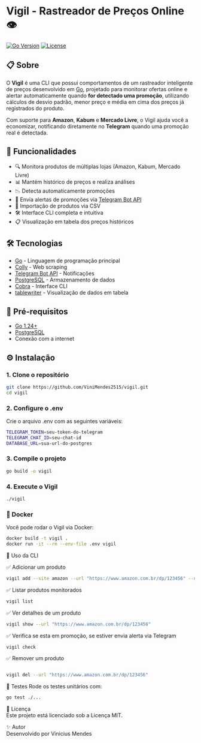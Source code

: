 # Vigil - Rastreador de Preços Online 👁
[![Go Version](https://img.shields.io/badge/go-1.24+-blue.svg)](https://go.dev/)
[![License](https://img.shields.io/badge/license-MIT-green.svg)](LICENSE)

## 📋 Sobre

O **Vigil** é uma CLI que possui comportamentos de um rastreador inteligente de preços desenvolvido em [Go](https://go.dev/), projetado para monitorar ofertas online e alertar automaticamente quando **for detectado uma promoção**, utilizando cálculos de desvio padrão, menor preço e média em cima dos preços já registrados do produto.

Com suporte para **Amazon**, **Kabum** e **Mercado Livre**, o Vigil ajuda você a economizar, notificando diretamente no **Telegram** quando uma promoção real é detectada.

## 🚀 Funcionalidades

- 🔍 Monitora produtos de múltiplas lojas (Amazon, Kabum, Mercado Livre)
- 📊 Mantém histórico de preços e realiza análises
- 📉 Detecta automaticamente promoções
- 📱 Envia alertas de promoções via [Telegram Bot API](https://core.telegram.org/bots/api)
- 📄 Importação de produtos via CSV
- 🛠️ Interface CLI completa e intuitiva
- 📋 Visualização em tabela dos preços históricos

## 🛠️ Tecnologias

- [Go](https://go.dev/) - Linguagem de programação principal
- [Colly](https://github.com/gocolly/colly) - Web scraping
- [Telegram Bot API](https://core.telegram.org/bots/api) - Notificações
- [PostgreSQL](https://www.postgresql.org/) - Armazenamento de dados
- [Cobra](https://github.com/spf13/cobra) - Interface CLI
- [tablewriter](https://github.com/olekukonko/tablewriter) - Visualização de dados em tabela

## 🔧 Pré-requisitos

- [Go 1.24+](https://go.dev/dl/)
- [PostgreSQL](https://www.postgresql.org/)
- Conexão com a internet

## ⚙️ Instalação

### 1. Clone o repositório

```bash
git clone https://github.com/ViniMendes2515/vigil.git
cd vigil
```

### 2. Configure o .env

Crie o arquivo .env com as seguintes variáveis:

```bash
TELEGRAM_TOKEN=seu-token-do-telegram
TELEGRAM_CHAT_ID=seu-chat-id
DATABASE_URL=sua-url-do-postgres
```

### 3. Compile o projeto
```bash
go build -o vigil
```
### 4. Execute o Vigil
```bash
./vigil
```

### 🐳 Docker
Você pode rodar o Vigil via Docker:

```bash
docker build -t vigil .
docker run -it --rm --env-file .env vigil
```

📘 Uso da CLI

✅ Adicionar um produto
```bash
vigil add --site amazon --url "https://www.amazon.com.br/dp/123456" --name "Meu Produto" --preco 99.90
```
✅ Listar produtos monitorados
```bash
vigil list
```
✅ Ver detalhes de um produto
```bash
vigil show --url "https://www.amazon.com.br/dp/123456"
```
✅ Verifica se esta em promoção, se estiver envia alerta via Telegram
```bash
vigil check
```

✅ Remover um produto
```bash

vigil del --url "https://www.amazon.com.br/dp/123456"
```

🧪 Testes
Rode os testes unitários com:
```bash
go test ./...
```

📄 Licença <br>
Este projeto está licenciado sob a Licença MIT.

✨ Autor <br>
Desenvolvido por Vinicius Mendes
